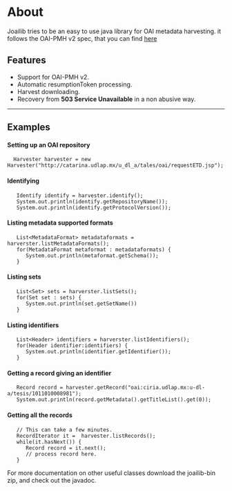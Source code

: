 # About #
Joailib tries to be an easy to use java library for OAI metadata harvesting.
it follows the OAI-PMH v2 spec, that you can find [here](http://www.openarchives.org/OAI/openarchivesprotocol.html)

## Features ##
  * Support for OAI-PMH v2.
  * Automatic resumptionToken processing.
  * Harvest downloading.
  * Recovery from **503 Service Unavailable** in a non abusive way.


---

## Examples ##
#### Setting up an OAI repository ####
```
  Harvester harvester = new Harvester("http://catarina.udlap.mx/u_dl_a/tales/oai/requestETD.jsp");
```

#### Identifying ####
```
   Identify identify = harvester.identify();
   System.out.println(identify.getRepositoryName());
   System.out.println(identify.getProtocolVersion());

```
#### Listing metadata supported formats ####
```
   List<MetadataFormat> metadataformats = harverster.listMetadataFormats();
   for(MetadataFormat metaformat : metadataformats) {
      System.out.println(metaformat.getSchema());
   }
```
#### Listing sets ####
```
   List<Set> sets = harverster.listSets();
   for(Set set : sets) {
      System.out.println(set.getSetName())
   }
```
#### Listing identifiers ####
```
   List<Header> identifiers = harverster.listIdentifiers();
   for(Header identifier:identifiers) {
      System.out.println(identifier.getIdentifier());
   }			
```
#### Getting a record giving an identifier ####
```
   Record record = harvester.getRecord("oai:ciria.udlap.mx:u-dl-a/tesis/1011010008981");
   System.out.println(record.getMetadata().getTitleList().get(0));
```
#### Getting all the records ####
```
   // This can take a few minutes.
   RecordIterator it =  harvester.listRecords();
   while(it.hasNext()) {
      Record record = it.next();	
      // process record here.			      
   }
```

For more documentation on other useful classes download the joailib-bin zip, and check out the javadoc.